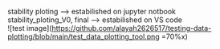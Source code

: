 stability ploting --> estabilished on jupyter notbook  
stability_ploting_V0, final --> estabilished on VS code  
![test image](https://github.com/alayah2626517/testing-data-plotting/blob/main/test_data_plotting_tool.png =70%x)
